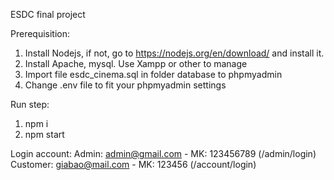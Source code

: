 ESDC final project

Prerequisition:

1. Install Nodejs, if not, go to https://nodejs.org/en/download/ and install it.
2. Install Apache, mysql. Use Xampp or other to manage
1. Import file esdc_cinema.sql in folder database to phpmyadmin
2. Change .env file to fit your phpmyadmin settings

Run step:
1. npm i
2. npm start

Login account:
Admin: admin@gmail.com - MK: 123456789 (/admin/login)
Customer: giabao@mail.com - MK: 123456 (/account/login)